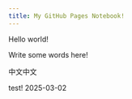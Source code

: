```yaml
---
title: My GitHub Pages Notebook!
---
```


Hello world!

Write some words here!

中文中文

test! 2025-03-02
